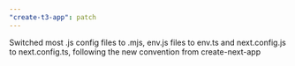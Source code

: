 ```yaml
---
"create-t3-app": patch
---
```


Switched most .js config files to .mjs, env.js files to env.ts and next.config.js to next.config.ts, following the new convention from create-next-app
